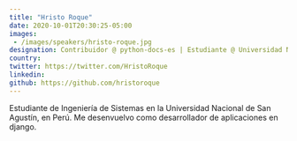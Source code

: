 ```yaml
---
title: "Hristo Roque"
date: 2020-10-01T20:30:25-05:00
images:
 - /images/speakers/hristo-roque.jpg
designation: Contribuidor @ python-docs-es | Estudiante @ Universidad Nacional de San Agustín
country: 
twitter: https://twitter.com/HristoRoque
linkedin: 
github: https://github.com/hristoroque
---
```


Estudiante de Ingeniería de Sistemas en la Universidad Nacional de San Agustín, en Perú. Me desenvuelvo como desarrollador de aplicaciones en django.

